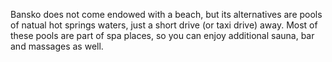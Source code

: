 Bansko does not come endowed with a beach, but its alternatives are pools of natual hot springs waters, just a short drive (or taxi drive) away. Most of these pools are part of spa places, so you can enjoy additional sauna, bar and massages as well.